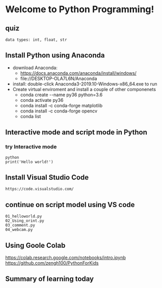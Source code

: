 # Welcome to Python Programming!

## quiz
	data types: int, float, str
## Install Python using Anaconda
* download Anaconda: 
    * https://docs.anaconda.com/anaconda/install/windows/
    * file://DESKTOP-OLA7L6N/Anaconda
* install: double-click Anaconda3-2019.10-Windows-x86_64.exe to run
* Create virtual enviroment and install a couple of other componenets
    * conda create --name py36  python=3.6
    * conda activate py36
    * conda install -c conda-forge matplotlib
    * conda install -c conda-forge opencv
    * conda list

## Interactive mode and script mode in Python
### try Interactive mode
    python
    print('Hello world!')

## Install Visual Studio Code
	https://code.visualstudio.com/

## continue on script model using VS code
	01_helloworld.py
	02_Using_orint.py
	03_comment.py
	04_webcam.py

## Using Goole Colab
https://colab.research.google.com/notebooks/intro.ipynb
https://github.com/zengh100/PythonForKids

## Summary of learning today
